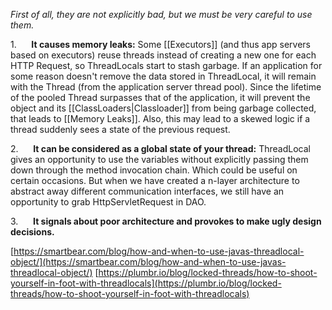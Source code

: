 *First of all, they are not explicitly bad, but we must be very careful to use them.*

1.      **It causes memory leaks:**
Some [[Executors]] (and thus app servers based on executors) reuse threads instead of creating a new one for each HTTP Request, so ThreadLocals start to stash garbage. If an application for some reason doesn't remove the data stored in ThreadLocal, it will remain with the Thread (from the application server thread pool). Since the lifetime of the pooled Thread surpasses that of the application, it will prevent the object and its [[ClassLoaders|Classloader]] from being garbage collected, that leads to [[Memory Leaks]]. Also, this may lead to a skewed logic if a thread suddenly sees a state of the previous request.

2.      **It can be considered as a global state of your thread:**
ThreadLocal gives an opportunity to use the variables without explicitly passing them down through the method invocation chain. Which could be useful on certain occasions. But when we have created a n-layer architecture to abstract away different communication interfaces, we still have an opportunity to grab HttpServletRequest in DAO.

3.      **It signals about poor architecture and provokes to make ugly design decisions.**

[https://smartbear.com/blog/how-and-when-to-use-javas-threadlocal-object/](https://smartbear.com/blog/how-and-when-to-use-javas-threadlocal-object/)
[https://plumbr.io/blog/locked-threads/how-to-shoot-yourself-in-foot-with-threadlocals](https://plumbr.io/blog/locked-threads/how-to-shoot-yourself-in-foot-with-threadlocals)
